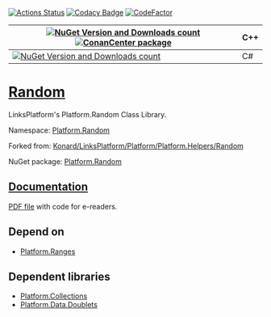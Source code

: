 [![Actions Status](https://github.com/linksplatform/Random/workflows/CD/badge.svg)](https://github.com/linksplatform/Random/actions?workflow=CD)
[![Codacy Badge](https://api.codacy.com/project/badge/Grade/3ad6154e6c184bad8d99de8e8e7cbc4e)](https://app.codacy.com/gh/linksplatform/Random?utm_source=github.com&utm_medium=referral&utm_content=linksplatform/Random&utm_campaign=Badge_Grade_Settings)
[![CodeFactor](https://www.codefactor.io/repository/github/linksplatform/random/badge)](https://www.codefactor.io/repository/github/linksplatform/random)

| [![NuGet Version and Downloads count](https://img.shields.io/nuget/v/Platform.Random.TemplateLibrary?label=nuget&style=flat)](https://www.nuget.org/packages/Platform.Random.TemplateLibrary) [![ConanCenter package](https://repology.org/badge/version-for-repo/conancenter/platform.random.svg)](https://conan.io/center/platform.random) | __C++__  |
|-|-|
| [![NuGet Version and Downloads count](https://img.shields.io/nuget/v/Platform.Random?label=nuget&style=flat)](https://www.nuget.org/packages/Platform.Random) | C# |

# [Random](https://github.com/linksplatform/Random)

LinksPlatform's Platform.Random Class Library.

Namespace: [Platform.Random](https://linksplatform.github.io/Random/csharp/api/Platform.Random.html)

Forked from: [Konard/LinksPlatform/Platform/Platform.Helpers/Random](https://github.com/Konard/LinksPlatform/tree/9754f8e5767067176e972361a9e88ebf607d9067/Platform/Platform.Helpers/Random)

NuGet package: [Platform.Random](https://www.nuget.org/packages/Platform.Random)

## [Documentation](https://linksplatform.github.io/Random)
[PDF file](https://linksplatform.github.io/Random/csharp/Platform.Random.pdf) with code for e-readers.

## Depend on
*   [Platform.Ranges](https://github.com/linksplatform/Ranges)

## Dependent libraries
*   [Platform.Collections](https://github.com/linksplatform/Collections)
*   [Platform.Data.Doublets](https://github.com/linksplatform/Data.Doublets)
